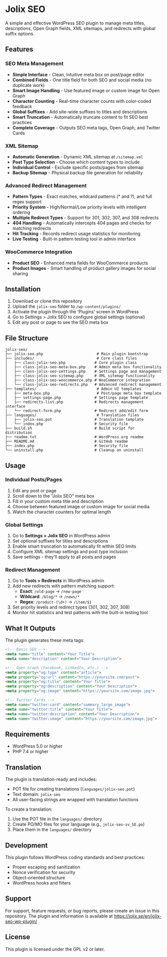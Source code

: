 # Jolix SEO

A simple and effective WordPress SEO plugin to manage meta titles, descriptions, Open Graph fields, XML sitemaps, and redirects with global suffix options.

## Features

### SEO Meta Management

- **Simple Interface** - Clean, intuitive meta box on post/page editor
- **Combined Fields** - One title field for both SEO and social media (no duplicate work)
- **Smart Image Handling** - Use featured image or custom image for Open Graph
- **Character Counting** - Real-time character counts with color-coded feedback
- **Global Suffixes** - Add site-wide suffixes to titles and descriptions
- **Smart Truncation** - Automatically truncate content to fit SEO best practices
- **Complete Coverage** - Outputs SEO meta tags, Open Graph, and Twitter Cards

### XML Sitemap

- **Automatic Generation** - Dynamic XML sitemap at `/sitemap.xml`
- **Post Type Selection** - Choose which content types to include
- **Individual Control** - Exclude specific posts/pages from sitemap
- **Backup Sitemap** - Physical backup file generation for reliability

### Advanced Redirect Management

- **Pattern Types** - Exact matches, wildcard patterns (* and ?), and full regex support
- **Priority System** - High/Normal/Low priority levels with intelligent ordering
- **Multiple Redirect Types** - Support for 301, 302, 307, and 308 redirects
- **404 Handling** - Automatically intercepts 404 pages and checks for matching redirects
- **Hit Tracking** - Records redirect usage statistics for monitoring
- **Live Testing** - Built-in pattern testing tool in admin interface

### WooCommerce Integration

- **Product SEO** - Enhanced meta fields for WooCommerce products
- **Product Images** - Smart handling of product gallery images for social sharing

## Installation

1. Download or clone this repository
2. Upload the `jolix-seo` folder to `/wp-content/plugins/`
3. Activate the plugin through the 'Plugins' screen in WordPress
4. Go to Settings > Jolix SEO to configure global settings (optional)
5. Edit any post or page to see the SEO meta box

## File Structure

```
jolix-seo/
├── jolix-seo.php                        # Main plugin bootstrap
├── includes/                            # Core class files
│   ├── class-jolix-seo.php             # Core plugin class
│   ├── class-jolix-seo-meta-box.php    # Admin meta box functionality
│   ├── class-jolix-seo-settings.php    # Settings page and management
│   ├── class-jolix-seo-sitemap.php     # XML sitemap functionality
│   ├── class-jolix-seo-woocommerce.php # WooCommerce integration
│   └── class-jolix-seo-redirects.php   # Advanced redirect management
├── templates/                           # Admin UI templates
│   ├── meta-box.php                     # Post/page meta box template
│   ├── settings-page.php               # Settings page template
│   ├── redirects-list.php              # Redirects management interface
│   └── redirect-form.php               # Redirect add/edit form
├── languages/                           # Translation files
│   ├── jolix-seo.pot                   # Translation template
│   └── index.php                       # Security file
├── build.sh                            # Build script for distribution
├── readme.txt                          # WordPress.org readme
├── README.md                           # GitHub readme
├── index.php                           # Security file
└── uninstall.php                       # Cleanup on uninstall
```

## Usage

### Individual Posts/Pages

1. Edit any post or page
2. Scroll down to the "Jolix SEO" meta box
3. Fill in your custom meta title and description
4. Choose between featured image or custom image for social media
5. Watch the character counters for optimal length

### Global Settings

1. Go to **Settings > Jolix SEO** in WordPress admin
2. Set optional suffixes for titles and descriptions
3. Enable smart truncation to automatically fit within SEO limits
4. Configure XML sitemap settings and post type inclusion
5. Save settings - they'll apply to all posts and pages

### Redirect Management

1. Go to **Tools > Redirects** in WordPress admin
2. Add new redirects with pattern matching support:
   - **Exact**: `/old-page` → `/new-page`
   - **Wildcard**: `/blog/*` → `/news/*`
   - **Regex**: `/product-(\d+)` → `/item/$1`
3. Set priority levels and redirect types (301, 302, 307, 308)
4. Monitor hit statistics and test patterns with the built-in testing tool

## What It Outputs

The plugin generates these meta tags:

```html
<!-- Basic SEO -->
<meta name="title" content="Your Title">
<meta name="description" content="Your Description">

<!-- Open Graph (Facebook, LinkedIn, etc.) -->
<meta property="og:type" content="article">
<meta property="og:url" content="https://yoursite.com/post">
<meta property="og:title" content="Your Title">
<meta property="og:description" content="Your Description">
<meta property="og:image" content="https://yoursite.com/image.jpg">

<!-- Twitter Cards -->
<meta name="twitter:card" content="summary_large_image">
<meta name="twitter:title" content="Your Title">
<meta name="twitter:description" content="Your Description">
<meta name="twitter:image" content="https://yoursite.com/image.jpg">
```

## Requirements

- WordPress 5.0 or higher
- PHP 7.4 or higher

## Translation

The plugin is translation-ready and includes:

- POT file for creating translations (`languages/jolix-seo.pot`)
- Text domain: `jolix-seo`
- All user-facing strings are wrapped with translation functions

To create a translation:

1. Use the POT file in the `languages/` directory
2. Create PO/MO files for your language (e.g., `jolix-seo-sv_SE.po`)
3. Place them in the `languages/` directory

## Development

This plugin follows WordPress coding standards and best practices:

- Proper escaping and sanitization
- Nonce verification for security
- Object-oriented structure
- WordPress hooks and filters

## Support

For support, feature requests, or bug reports, please create an issue in this repository. The plugin and information is
available at <https://jolix.se/en/jolix-seo-wp-plugin/>

## License

This plugin is licensed under the GPL v2 or later.
